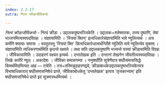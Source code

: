 ```yaml
---
index: 2.2.17
sutra: नित्यं क्रीडाजीविकयोः

---
```

_नित्यं क्रीडाजीविकयोः_ - नित्यं क्रीडा । उद्दालकपुष्पभञ्जिकेति । उद्दालकः=श्लेष्मातकः, तस्य पुष्पाणि, तेषां भञ्जनमित्यस्वपदविग्रहः । संज्ञायामिति । 'स्त्रियां क्तिन्' इत्यधिकारेसंज्ञाया॑मिति भावे ण्वुलित्यर्थः । अत्र कर्मणि षष्ठ्याः समासः । वस्तुतस्तु 'स्त्रियां क्ति' न्नित्यधिकारेधात्वर्थनिर्देशे ण्वु॑लिति भावे ण्वुलित्येव युक्तम् ।संज्ञाया॑मिति त्वधिकरणार्थमिति कृदन्ते वक्ष्यते । तथा सति उद्दालकपुष्पाणि भज्यन्ते यस्यां क्रीडायामिति विग्रहः । जीविकायामिति । उदाहरणं वक्ष्यत इत्यर्थः । दन्तलेखक इति । दन्तानां लेखनेन जीवतीत्यस्वपदविग्रहः । लिखेः कर्तरि ण्वुल् । अकादेशः । जीविका समासगम्या । ननुषष्ठी॑ति सूत्रेणैवात्र षष्ठीसमाससिद्धेः किमर्थमिदमित्यत आह — तत्रेति । तत्र=तस्मिन्नुदाहरणद्वये, क्रीडाबाधकेउद्दालकपुष्पभञ्जिके॑त्यत्र विभाषाधिकारात् षष्ठीसमासनिषेधे प्राप्ते, जीविकाबोधकेतु 'दन्तलेखक' इत्यत्र 'तृजकाभ्याम्' इति षष्ठीसमासनिषेधे प्राप्ते इदं सूत्रमारब्धमित्यर्थः ।